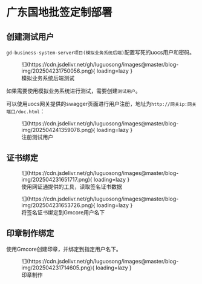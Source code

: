 # 广东国地批签定制部署

## 创建测试用户

`gd-business-system-server项目(模拟业务系统后端)`配置写死的uocs用户和密码。

<figure markdown="span">
  ![](https://cdn.jsdelivr.net/gh/luguosong/images@master/blog-img/202504231750056.png){ loading=lazy }
  <figcaption>模拟业务系统后端测试</figcaption>
</figure>

如果需要使用模拟业务系统进行测试，需要创建`测试用户`。

可以使用uocs网关提供的swagger页面进行用户注册，地址为`http://网关ip:网关端口/doc.html`：

<figure markdown="span">
  ![](https://cdn.jsdelivr.net/gh/luguosong/images@master/blog-img/202504241359078.png){ loading=lazy }
  <figcaption>注册测试用户</figcaption>
</figure>

## 证书绑定

<figure markdown="span">
  ![](https://cdn.jsdelivr.net/gh/luguosong/images@master/blog-img/202504231651717.png){ loading=lazy }
  <figcaption>使用网证通提供的工具，读取签名证书数据</figcaption>
</figure>

<figure markdown="span">
  ![](https://cdn.jsdelivr.net/gh/luguosong/images@master/blog-img/202504231653726.png){ loading=lazy }
  <figcaption>将签名证书绑定到Gmcore用户名下</figcaption>
</figure>

## 印章制作绑定

使用Gmcore创建印章，并绑定到指定用户名下。

<figure markdown="span">
  ![](https://cdn.jsdelivr.net/gh/luguosong/images@master/blog-img/202504231714605.png){ loading=lazy }
  <figcaption>印章制作</figcaption>
</figure>

